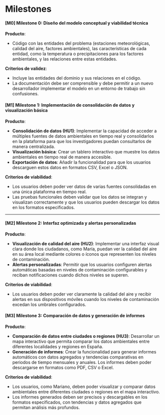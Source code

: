 # Milestones

#### [M0] Milestone 0: **Diseño del modelo conceptual y viabilidad técnica**

**Producto**:  
- Código con las entidades del problema (estaciones meteorológicas, calidad del aire, factores ambientales), las características de cada entidad, como la temperatura o precipitaciones para los factores ambientales, y las relaciones entre estas entidades.

**Criterios de validez**:
- Incluye las entidades del dominio y sus relaciones en el código.
- La documentación debe ser comprensible y debe permitir a un nuevo desarrollador implementar el modelo en un entorno de trabajo sin confusiones.

#### [M1] Milestone 1: **Implementación de consolidación de datos y visualización básica**

**Producto**:
- **Consolidación de datos (HU1)**: Implementar la capacidad de acceder a múltiples fuentes de datos ambientales en tiempo real y consolidarlos en la plataforma para que los investigadores puedan consultarlos de manera centralizada.
- **Visualización básica**: Crear un tablero interactivo que muestre los datos ambientales en tiempo real de manera accesible.
- **Exportación de datos**: Añadir la funcionalidad para que los usuarios descarguen estos datos en formatos CSV, Excel o JSON.
  
**Criterios de viabilidad**:
- Los usuarios deben poder ver datos de varias fuentes consolidadas en una única plataforma en tiempo real.
- Las pruebas funcionales deben validar que los datos se integran y visualizan correctamente y que los usuarios pueden descargar los datos en los formatos especificados.

---

#### [M2] Milestone 2: **Interfaz optimizada y alertas personalizadas**

**Producto**:
- **Visualización de calidad del aire (HU2)**: Implementar una interfaz visual clara donde los ciudadanos, como María, puedan ver la calidad del aire en su área local mediante colores o íconos que representen los niveles de contaminación.
- **Alertas personalizadas**: Permitir que los usuarios configuren alertas automáticas basadas en niveles de contaminación configurables y reciban notificaciones cuando dichos niveles se superen.
  
**Criterios de viabilidad**:
- Los usuarios deben poder ver claramente la calidad del aire y recibir alertas en sus dispositivos móviles cuando los niveles de contaminación excedan los umbrales configurados.


#### [M3] Milestone 3: **Comparación de datos y generación de informes**

**Producto**:
- **Comparación de datos entre ciudades o regiones (HU3)**: Desarrollar un mapa interactivo que permita comparar los datos ambientales entre diferentes localidades y regiones en España.
- **Generación de informes**: Crear la funcionalidad para generar informes automáticos con datos agregados y tendencias comparativas en periodos de tiempo mensuales y anuales. Los informes deben poder descargarse en formatos como PDF, CSV o Excel.
  
**Criterios de viabilidad**:
- Los usuarios, como Mariano, deben poder visualizar y comparar datos ambientales entre diferentes ciudades o regiones en el mapa interactivo.
- Los informes generados deben ser precisos y descargables en los formatos especificados, con tendencias y datos agregados que permitan análisis más profundos.

